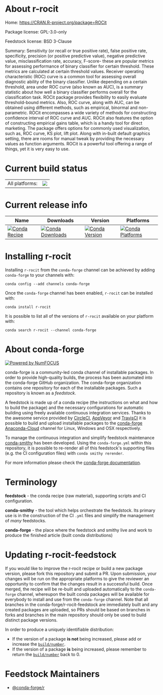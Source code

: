 About r-rocit
=============

Home: https://CRAN.R-project.org/package=ROCit

Package license: GPL-3.0-only

Feedstock license: BSD 3-Clause

Summary: Sensitivity (or recall or true positive rate), false positive rate, specificity, precision (or positive predictive value), negative predictive value, misclassification rate, accuracy, F-score- these are popular metrics for assessing performance of binary classifier for certain threshold. These metrics are calculated at certain threshold values. Receiver operating characteristic (ROC) curve is a common tool for assessing overall diagnostic ability of the binary classifier. Unlike depending on a certain threshold, area under ROC curve (also known as AUC), is a summary statistic about how well a binary classifier performs overall for the classification task. ROCit package provides flexibility to easily evaluate threshold-bound metrics. Also, ROC curve, along with AUC, can be obtained using different methods, such as empirical, binormal and non-parametric. ROCit encompasses a wide variety of methods for constructing confidence interval of ROC curve and AUC. ROCit also features the option of constructing empirical gains table, which is a handy tool for direct marketing. The package offers options for commonly used visualization, such as, ROC curve, KS plot, lift plot. Along with in-built default graphics setting, there are rooms for manual tweak by providing the necessary values as function arguments. ROCit is a powerful tool offering a range of things, yet it is very easy to use.



Current build status
====================


<table><tr><td>All platforms:</td>
    <td>
      <a href="https://dev.azure.com/conda-forge/feedstock-builds/_build/latest?definitionId=9761&branchName=master">
        <img src="https://dev.azure.com/conda-forge/feedstock-builds/_apis/build/status/r-rocit-feedstock?branchName=master">
      </a>
    </td>
  </tr>
</table>

Current release info
====================

| Name | Downloads | Version | Platforms |
| --- | --- | --- | --- |
| [![Conda Recipe](https://img.shields.io/badge/recipe-r--rocit-green.svg)](https://anaconda.org/conda-forge/r-rocit) | [![Conda Downloads](https://img.shields.io/conda/dn/conda-forge/r-rocit.svg)](https://anaconda.org/conda-forge/r-rocit) | [![Conda Version](https://img.shields.io/conda/vn/conda-forge/r-rocit.svg)](https://anaconda.org/conda-forge/r-rocit) | [![Conda Platforms](https://img.shields.io/conda/pn/conda-forge/r-rocit.svg)](https://anaconda.org/conda-forge/r-rocit) |

Installing r-rocit
==================

Installing `r-rocit` from the `conda-forge` channel can be achieved by adding `conda-forge` to your channels with:

```
conda config --add channels conda-forge
```

Once the `conda-forge` channel has been enabled, `r-rocit` can be installed with:

```
conda install r-rocit
```

It is possible to list all of the versions of `r-rocit` available on your platform with:

```
conda search r-rocit --channel conda-forge
```


About conda-forge
=================

[![Powered by NumFOCUS](https://img.shields.io/badge/powered%20by-NumFOCUS-orange.svg?style=flat&colorA=E1523D&colorB=007D8A)](http://numfocus.org)

conda-forge is a community-led conda channel of installable packages.
In order to provide high-quality builds, the process has been automated into the
conda-forge GitHub organization. The conda-forge organization contains one repository
for each of the installable packages. Such a repository is known as a *feedstock*.

A feedstock is made up of a conda recipe (the instructions on what and how to build
the package) and the necessary configurations for automatic building using freely
available continuous integration services. Thanks to the awesome service provided by
[CircleCI](https://circleci.com/), [AppVeyor](https://www.appveyor.com/)
and [TravisCI](https://travis-ci.com/) it is possible to build and upload installable
packages to the [conda-forge](https://anaconda.org/conda-forge)
[Anaconda-Cloud](https://anaconda.org/) channel for Linux, Windows and OSX respectively.

To manage the continuous integration and simplify feedstock maintenance
[conda-smithy](https://github.com/conda-forge/conda-smithy) has been developed.
Using the ``conda-forge.yml`` within this repository, it is possible to re-render all of
this feedstock's supporting files (e.g. the CI configuration files) with ``conda smithy rerender``.

For more information please check the [conda-forge documentation](https://conda-forge.org/docs/).

Terminology
===========

**feedstock** - the conda recipe (raw material), supporting scripts and CI configuration.

**conda-smithy** - the tool which helps orchestrate the feedstock.
                   Its primary use is in the construction of the CI ``.yml`` files
                   and simplify the management of *many* feedstocks.

**conda-forge** - the place where the feedstock and smithy live and work to
                  produce the finished article (built conda distributions)


Updating r-rocit-feedstock
==========================

If you would like to improve the r-rocit recipe or build a new
package version, please fork this repository and submit a PR. Upon submission,
your changes will be run on the appropriate platforms to give the reviewer an
opportunity to confirm that the changes result in a successful build. Once
merged, the recipe will be re-built and uploaded automatically to the
`conda-forge` channel, whereupon the built conda packages will be available for
everybody to install and use from the `conda-forge` channel.
Note that all branches in the conda-forge/r-rocit-feedstock are
immediately built and any created packages are uploaded, so PRs should be based
on branches in forks and branches in the main repository should only be used to
build distinct package versions.

In order to produce a uniquely identifiable distribution:
 * If the version of a package **is not** being increased, please add or increase
   the [``build/number``](https://conda.io/docs/user-guide/tasks/build-packages/define-metadata.html#build-number-and-string).
 * If the version of a package **is** being increased, please remember to return
   the [``build/number``](https://conda.io/docs/user-guide/tasks/build-packages/define-metadata.html#build-number-and-string)
   back to 0.

Feedstock Maintainers
=====================

* [@conda-forge/r](https://github.com/conda-forge/r/)

